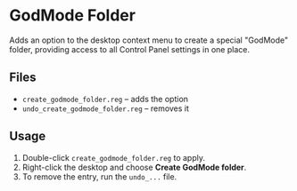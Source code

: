 # GodMode Folder

Adds an option to the desktop context menu to create a special "GodMode" folder, providing access to all Control Panel settings in one place.

## Files

- `create_godmode_folder.reg` – adds the option
- `undo_create_godmode_folder.reg` – removes it

## Usage

1. Double-click `create_godmode_folder.reg` to apply.
2. Right-click the desktop and choose **Create GodMode folder**.
3. To remove the entry, run the `undo_...` file.
